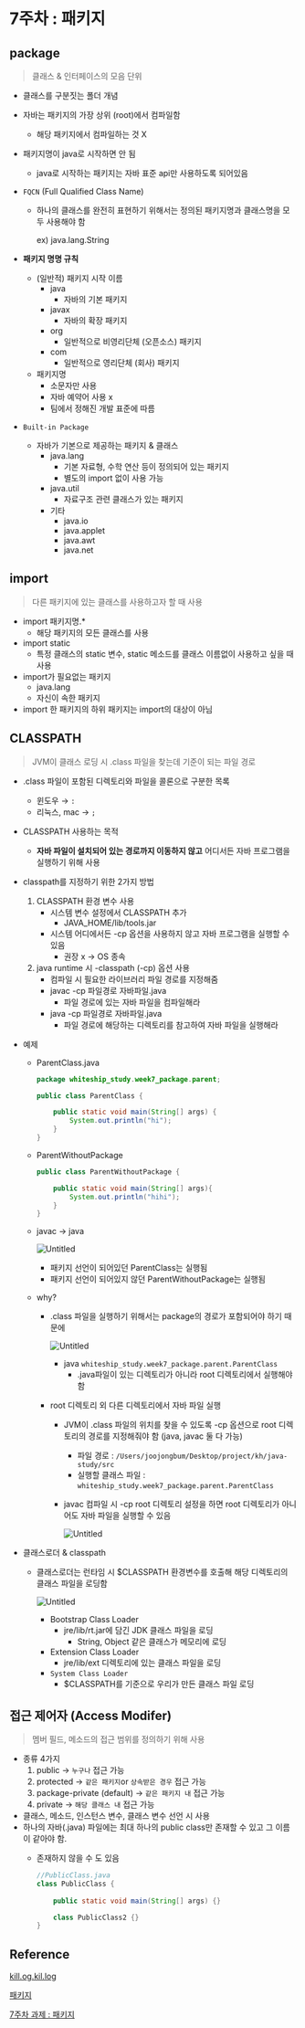 # 7주차 : 패키지

## package

> 클래스 & 인터페이스의 모음 단위
> 
- 클래스를 구분짓는 폴더 개념
- 자바는 패키지의 가장 상위 (root)에서 컴파일함
    - 해당 패키지에서 컴파일하는 것 X
- 패키지명이 java로 시작하면 안 됨
    - java로 시작하는 패키지는 자바 표준 api만 사용하도록 되어있음
- `FQCN` (Full Qualified Class Name)
    - 하나의 클래스를 완전히 표현하기 위해서는 정의된 패키지명과 클래스명을 모두 사용해야 함
        
        ex) java.lang.String
        
- **패키지 명명 규칙**
    - (일반적) 패키지 시작 이름
        - java
            - 자바의 기본 패키지
        - javax
            - 자바의 확장 패키지
        - org
            - 일반적으로 비영리단체 (오픈소스) 패키지
        - com
            - 일반적으로 영리단체 (회사) 패키지
    - 패키지명
        - 소문자만 사용
        - 자바 예약어 사용 x
        - 팀에서 정해진 개발 표준에 따름
- `Built-in Package`
    - 자바가 기본으로 제공하는 패키지 & 클래스
        - java.lang
            - 기본 자료형, 수학 연산 등이 정의되어 있는 패키지
            - 별도의 import 없이 사용 가능
        - java.util
            - 자료구조 관련 클래스가 있는 패키지
        - 기타
            - java.io
            - java.applet
            - java.awt
            - java.net

## import

> 다른 패키지에 있는 클래스를 사용하고자 할 때 사용
> 
- import 패키지명.*
    - 해당 패키지의 모든 클래스를 사용
- import static
    - 특정 클래스의 static 변수, static 메소드를 클래스 이름없이 사용하고 싶을 때 사용
- import가 필요없는 패키지
    - java.lang
    - 자신이 속한 패키지
- import 한 패키지의 하위 패키지는 import의 대상이 아님

## CLASSPATH

> JVM이 클래스 로딩 시 .class 파일을 찾는데 기준이 되는 파일 경로
> 
- .class 파일이 포함된 디렉토리와 파일을 콜론으로 구분한 목록
    - 윈도우 → `:`
    - 리눅스, mac → `;`
- CLASSPATH 사용하는 목적
    - **자바 파일이 설치되어 있는 경로까지 이동하지 않고** 어디서든 자바 프로그램을 실행하기 위해 사용
- classpath를 지정하기 위한 2가지 방법
    1. CLASSPATH 환경 변수 사용
        - 시스템 변수 설정에서 CLASSPATH 추가
            - JAVA_HOME/lib/tools.jar
        - 시스템 어디에서든 -cp 옵션을 사용하지 않고 자바 프로그램을 실행할 수 있음
            - 권장 x → OS 종속
    2. java runtime 시 -classpath (-cp) 옵션 사용
        - 컴파일 시 필요한 라이브러리 파일 경로를 지정해줌
        - javac -cp 파일경로 자바파일.java
            - 파일 경로에 있는 자바 파일을 컴파일해라
        - java -cp 파일경로 자바파일.java
            - 파일 경로에 해당하는 디렉토리를 참고하여 자바 파일을 실행해라
- 예제
    - ParentClass.java
        
        ```java
        package whiteship_study.week7_package.parent;
        
        public class ParentClass {
        
            public static void main(String[] args) {
                System.out.println("hi");
            }
        }
        ```
        
    - ParentWithoutPackage
        
        ```java
        public class ParentWithoutPackage {
        
        	public static void main(String[] args){
        		System.out.println("hihi");
        	}
        }
        ```
        
    - javac → java
        
        ![Untitled](7%E1%84%8C%E1%85%AE%E1%84%8E%E1%85%A1%20%E1%84%91%E1%85%A2%E1%84%8F%E1%85%B5%E1%84%8C%E1%85%B5%200b32725bf38545c68140a99b69b62184/Untitled.png)
        
        - 패키지 선언이 되어있던 ParentClass는 실행됨
        - 패키지 선언이 되어있지 않던 ParentWithoutPackage는 실행됨
    - why?
        - .class 파일을 실행하기 위해서는 package의 경로가 포함되어야 하기 때문에
            
            ![Untitled](7%E1%84%8C%E1%85%AE%E1%84%8E%E1%85%A1%20%E1%84%91%E1%85%A2%E1%84%8F%E1%85%B5%E1%84%8C%E1%85%B5%200b32725bf38545c68140a99b69b62184/Untitled%201.png)
            
            - java `whiteship_study.week7_package.parent.ParentClass`
                - .java파일이 있는 디렉토리가 아니라 root 디렉토리에서 실행해야 함
        - root 디렉토리 외 다른 디렉토리에서 자바 파일 실행
            - JVM이 .class 파일의 위치를 찾을 수 있도록 -cp 옵션으로 root 디렉토리의 경로를 지정해줘야 함 (java, javac 둘 다 가능)
                - 파일 경로 : `/Users/joojongbum/Desktop/project/kh/java-study/src`
                - 실행할 클래스 파일 : `whiteship_study.week7_package.parent.ParentClass`
            - javac 컴파일 시 -cp root 디렉토리 설정을 하면 root 디렉토리가 아니어도 자바 파일을 실행할 수 있음
                
                ![Untitled](7%E1%84%8C%E1%85%AE%E1%84%8E%E1%85%A1%20%E1%84%91%E1%85%A2%E1%84%8F%E1%85%B5%E1%84%8C%E1%85%B5%200b32725bf38545c68140a99b69b62184/Untitled%202.png)
                
- 클래스로더 & classpath
    - 클래스로더는 런타임 시 $CLASSPATH 환경변수를 호출해 해당 디렉토리의 클래스 파일을 로딩함
        
        ![Untitled](7%E1%84%8C%E1%85%AE%E1%84%8E%E1%85%A1%20%E1%84%91%E1%85%A2%E1%84%8F%E1%85%B5%E1%84%8C%E1%85%B5%200b32725bf38545c68140a99b69b62184/Untitled%203.png)
        
        - Bootstrap Class Loader
            - jre/lib/rt.jar에 담긴 JDK 클래스 파일을 로딩
                - String, Object 같은 클래스가 메모리에 로딩
        - Extension Class Loader
            - jre/lib/ext 디렉토리에 있는 클래스 파일을 로딩
        - `System Class Loader`
            - $CLASSPATH를 기준으로 우리가 만든 클래스 파일 로딩

## 접근 제어자 (Access Modifer)

> 멤버 필드, 메소드의 접근 범위를 정의하기 위해 사용
> 
- 종류 4가지
    1. public → `누구나` 접근 가능
    2. protected → `같은 패키지`or `상속받은 경우` 접근 가능
    3. package-private (default) → `같은 패키지 내` 접근 가능
    4. private → `해당 클래스 내` 접근 가능
- 클래스, 메소드, 인스턴스 변수, 클래스 변수 선언 시 사용
- 하나의 자바(.java) 파일에는 최대 하나의 public class만 존재할 수 있고 그 이름이 같아야 함.
    - 존재하지 않을 수 도 있음
        
        ```java
        //PublicClass.java
        class PublicClass {
            
            public static void main(String[] args) {}
        
            class PublicClass2 {}
        }
        ```
        

## Reference

[kill.og.kil.log](https://kils-log-of-develop.tistory.com/430)

[패키지](https://www.notion.so/ed8e346f88f54849a06ff968b1877ca5)

[7주차 과제 : 패키지](https://velog.io/@ljs0429777/7%EC%A3%BC%EC%B0%A8-%EA%B3%BC%EC%A0%9C-%ED%8C%A8%ED%82%A4%EC%A7%80)
